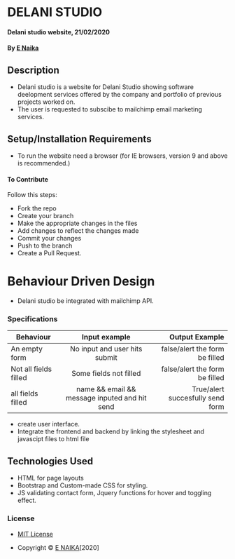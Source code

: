 # DELANI STUDIO
#### Delani studio website, 21/02/2020
#### By [E Naika](https://github.com/ENAIKA)
## Description
* Delani studio is a website for Delani Studio showing software deelopment services offered by the company and portfolio of previous projects worked on.
* The user is requested to subscibe to mailchimp email marketing services. 
## Setup/Installation Requirements
* To run the website need a browser (for IE browsers, version 9 and above is recommended.)
#### To Contribute
Follow this steps:
* Fork the repo
* Create your branch 
* Make the appropriate changes in the files
* Add changes to reflect the changes made 
* Commit your changes 
* Push to the branch 
* Create a Pull Request.

# Behaviour Driven Design
* Delani studio be integrated with mailchimp API.
### Specifications
| Behaviour                | Input example           | Output Example                   |
| ---------------------------|:-----------------------:| --------------------------------:|
| An empty form              | No input and user hits submit| false/alert the form be filled|
| Not all fields filled      | Some fields not filled | false/alert the form be filled   | 
| all fields filled          | name && email && message inputed and hit send| True/alert succesfully send form|

* create user interface.
* Integrate the frontend and backend by linking the stylesheet and javascipt files to html file
## Technologies Used
* HTML for page layouts
* Bootstrap and Custom-made CSS for styling.
* JS validating contact form, Jquery functions for hover and toggling effect.


### License
* [MIT License](https://github.com/ENAIKA/DelaniStudio/blob/master/LICENSE.md)

* Copyright © [E NAIKA](https://github.com/ENAIKA)[2020]




